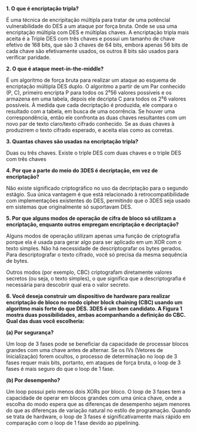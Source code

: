 **1. O que é encriptação tripla?**

É uma técnica de encripitação múltipla para tratar de uma potêncial vulnerabilidade do DES a um ataque por força bruta. Onde se usa uma encriptação múltipla com DES e múltiplas chaves. A encriptação tripla mais aceita é a Triple DES com três chaves e possui um tamanho de chave efetivo de 168 bits, que são 3 chaves de 64 bits, embora apenas 56 bits de cada chave são efetivamente usados, os outros 8 bits são usados para verificar paridade.

**2. O que é ataque meet-in-the-middle?**

É um algoritmo de força bruta para realizar um ataque ao esquema de encriptação múltipla DES duplo. O algoritmo a partir de um Par conhecido (P, C), primeiro encripta P para todos os 2⁵56 valores possíveis e os armazena em uma tabela, depois ele decripta C para todos os 2⁵6 valores possíveis. À medida que cada decriptação é produzida, ele compara o resultado com a tabela, em busca de uma ocorrência. Se houver uma correspondência, então ele confronta as duas chaves resultantes com um novo par de texto claro/texto cifrado conhecido. Se as duas chaves
à produzirem o texto cifrado esperado, e aceita elas como as corretas.  

**3. Quantas chaves são usadas na encriptação tripla?**

Duas ou três chaves. Existe o triple DES com duas chaves e o triple DES com três chaves

**4. Por que a parte do meio do 3DES é decriptação, em vez de encriptação?**

Não existe significado criptográfico no uso da decriptação para o segundo estágio. Sua única vantagem é que está relacionado à retrocompatibilidade com implementações existentes do DES, permitindo que o 3DES seja usado em sistemas que originalmente só suportavam DES.

**5. Por que alguns modos de operação de cifra de bloco só utilizam a encriptação, enquanto outros empregam encriptação e decriptação?**

Alguns modos de operação utilizam apenas uma função de criptografia porque ela é usada para gerar algo para ser aplicado em um XOR com o texto simples. Não há necessidade de descriptografar os bytes gerados. Para descriptografar o texto cifrado, você só precisa da mesma sequência de bytes.

Outros modos (por exemplo, CBC) criptografam diretamente valores secretos (ou seja, o texto simples), o que significa que a descriptografia é necessária para descobrir qual era o valor secreto.

**6. Você deseja construir um dispositivo de hardware para realizar encriptação de bloco no modo cipher block chaining (CBC) usando um algoritmo mais forte do que DES. 3DES é um bom candidato. A Figura 1 mostra duas possibilidades, ambas acompanhando a definição do CBC. Qual das duas você escolheria:**

**(a) Por segurança?**

Um loop de 3 fases pode se beneficiar da capacidade de processar blocos grandes com uma chave antes de alternar. Se os IVs (Vetores de Inicialização) forem ocultos, o processo de determinação no loop de 3 fases requer mais bits, portanto, em ataques de força bruta, o loop de 3 fases é mais seguro do que o loop de 1 fase.

**(b) Por desempenho?**

Um loop possui pelo menos dois XORs por bloco. O loop de 3 fases tem a capacidade de operar em blocos grandes com uma única chave, onde a escolha do modo espera que as diferenças de desempenho sejam menores do que as diferenças de variação natural no estilo de programação. Quando se trata de hardware, o loop de 3 fases é significativamente mais rápido em comparação com o loop de 1 fase devido ao pipelining.